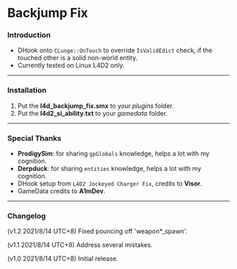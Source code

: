 # Backjump Fix

### Introduction
- DHook onto `CLunge::OnTouch` to override `IsValidEdict` check, if the touched other is a solid non-world entity.
- Currently tested on Linux L4D2 only.

<hr>

### Installation
1. Put the **l4d_backjump_fix.smx** to your _plugins_ folder.
2. Put the **l4d2_si_ability.txt** to your _gamedata_ folder.

<hr>

### Special Thanks
- **ProdigySim**: for sharing `gpGlobals` knowledge, helps a lot with my cognition.
- **Derpduck**: for sharing `entities` knowledge, helps a lot with my cognition.
- DHook setup from `L4D2 Jockeyed Charger Fix`, credits to **Visor**.
- GameData credits to **A1mDev**.

<hr>

### Changelog
(v1.2 2021/8/14 UTC+8) Fixed pouncing off 'weapon*_spawn'.

(v1.1 2021/8/14 UTC+8) Address several mistakes.

(v1.0 2021/8/14 UTC+8) Initial release.
